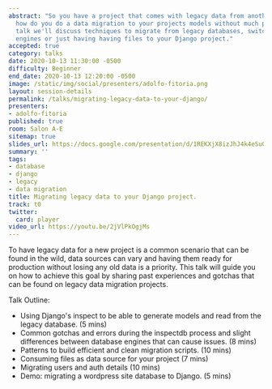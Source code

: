 ```yaml
---
abstract: "So you have a project that comes with legacy data from another platform,
  how do you do a data migration to your projects models without much pain? \nIn this
  talk we'll discuss techniques to migrate from legacy databases, switching database
  engines or just having having files to your Django project."
accepted: true
category: talks
date: 2020-10-13 11:30:00 -0500
difficulty: Beginner
end_date: 2020-10-13 12:20:00 -0500
image: /static/img/social/presenters/adolfo-fitoria.png
layout: session-details
permalink: /talks/migrating-legacy-data-to-your-django/
presenters:
- adolfo-fitoria
published: true
room: Salon A-E
sitemap: true
slides_url: https://docs.google.com/presentation/d/1REKXjX8izJhJ4k4eSuOoNJEYi-P5BhRcpcy6-cSF-x8/edit#slide=id.p
summary: ''
tags:
- database
- django
- legacy
- data migration
title: Migrating legacy data to your Django project.
track: t0
twitter:
  card: player
video_url: https://youtu.be/2jVlPkOgjMs
---
```


To have legacy data for a new project is a common scenario that can be found in the wild, data sources can vary and having them ready for production without losing any old data is a priority. This talk will guide you on how to achieve this goal by sharing past experiences and gotchas that can be found on legacy data migration projects.

Talk Outline:

- Using Django's inspect to be able to generate models and read from the legacy database. (5 mins)
- Common gotchas and errors during the inspectdb process and slight differences between database engines that can cause issues. (8 mins)
- Patterns to build efficient and clean migration scripts. (10 mins)
- Consuming files as data source for your project (7 mins)
- Migrating users and auth details (10 mins)
- Demo: migrating a wordpress site database  to Django. (5 mins)